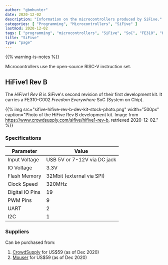 ```yaml
---
author: "gbmhunter"
date: 2020-12-02
description: "Information on the microcontrollers produced by SiFive."
categories: [ "Programming", "Microcontrollers", "SiFive" ]
lastmod: 2020-12-02
tags: [ "programming", "microcontrollers", "SiFive", "SoC", "FE310", "HiFive", "HiFive1", "HiFive1 Rev B" ]
title: "SiFive"
type: "page"
---
```


{{% warning-is-notes %}}

Microcontrollers use the open-source RISC-V instruction set.

## HiFive1 Rev B 

The _HiFive1 Rev B_ is SiFive's second revision of their first development kit. It carries a FE310-G002 _Freedom Everywhere_ SoC (System on Chip).

{{% img src="sifive-hifive-rev-b-dev-kit-stock-photo.png" width="500px" caption="Photo of the HiFive Rev B development kit. Image from https://www.crowdsupply.com/sifive/hifive1-rev-b, retrieved 2020-12-02." %}}

### Specifications

Parameter       | Value
----------------|-----------------------------
Input Voltage   | USB 5V or 7-12V via DC jack
IO Voltage      | 3.3V
Flash Memory    | 32Mbit (external via SPI)
Clock Speed     | 320MHz
Digital IO Pins | 19
PWM Pins        | 9
UART            | 2
I2C             | 1

### Suppliers

Can be purchased from:

1. [CrowdSupply](https://www.crowdsupply.com/sifive/hifive1-rev-b) for US$59 (as of Dec 2020)
1. [Mouser](https://mouser.com/ProductDetail/Crowd-Supply/cs-hifiveb-01?qs=sGAEpiMZZMu3sxpa5v1qrss6M%2FEDtK46myjE%2FE8cqlo%3D) for US$59 (as of Dec 2020)